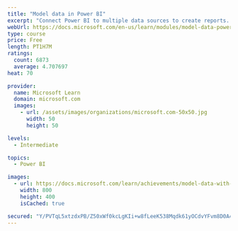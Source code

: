 ```yaml
---
title: "Model data in Power BI"
excerpt: "Connect Power BI to multiple data sources to create reports. Define the relationship between your data sources."
webUrl: https://docs.microsoft.com/en-us/learn/modules/model-data-power-bi/
type: course
price: Free
length: PT1H7M
ratings:
  count: 6873
  average: 4.707697
heat: 70

provider:
  name: Microsoft Learn
  domain: microsoft.com
  images:
    - url: /assets/images/organizations/microsoft.com-50x50.jpg
      width: 50
      height: 50

levels:
  - Intermediate

topics:
  - Power BI

images:
  - url: https://docs.microsoft.com/learn/achievements/model-data-with-power-bi-desktop-social.png
    width: 800
    height: 400
    isCached: true

secured: "Y/PVTqL5xtzdxPB/Z50xWf0kcLgKIi+w8fLeeK538Mqdk61yOCdvYFvm8D0A41Gp9NkD5ffVvz1OKc6HIDfSGowPJzC4+zbSKlBQhiBpJGxGjtheRYf3/MRjEO4jk4ezjUYJ7lb5ZoRFPrL0jvETNT5vBqN6HL5zNkyq6aXvj0LUNAgZyjVvtZbs7lmRIJ6+fBK8d0nERUSww1B6m/6f00zlBpzSdvzdbdGCOznX6RX8VWtC1vgfWmsAH69O27jTatn5gjjHuR0fkgudlStDtRy3eRviiFTDYo20nsXRB8Cm+26gPm6msk3V9d3HOU/Fw/lkMY6v1xRHi8ITu3Dr/jobR0F1+7gszRHT5Yt2hYa/aEZHuoggtwkKpoYO8zhxltQ1l1kI6Nru+YosNP9wkv5k+geklQ/Zwh8qjGioJ2s=;I4cYAQJK9Mkrnq5swp/5sg=="
---
```


